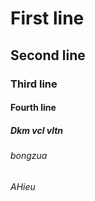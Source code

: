 # First line
## Second line
### Third line
#### Fourth line
##### Dkm vcl vltn
###### bongzua
###### AHieu

